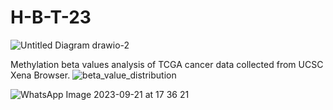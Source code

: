 # H-B-T-23

![Untitled Diagram drawio-2](https://github.com/melikeguler99/H-B-T-23/assets/121449569/02785e0c-1d4a-486d-beb1-47fb2be1346c)

Methylation beta values analysis of TCGA cancer data collected from UCSC Xena Browser.
![beta_value_distribution](https://github.com/melikeguler99/H-B-T-23/assets/121449569/2a5e22ea-3dd0-433f-8fdb-2cd8dd4944c3)

![WhatsApp Image 2023-09-21 at 17 36 21](https://github.com/melikeguler99/H-B-T-23/assets/121449569/35a4e52b-e405-46ab-b08c-65677582236c)

